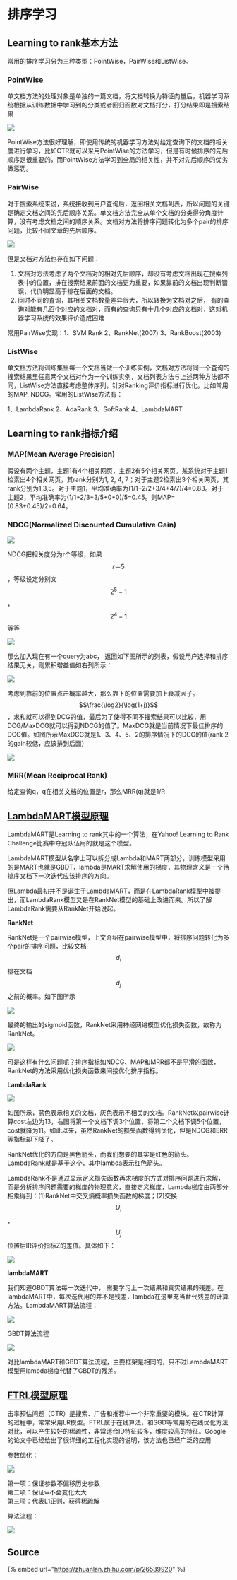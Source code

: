 # 排序学习

## Learning to rank基本方法

常用的排序学习分为三种类型：PointWise，PairWise和ListWise。

### PointWise

单文档方法的处理对象是单独的一篇文档，将文档转换为特征向量后，机器学习系统根据从训练数据中学习到的分类或者回归函数对文档打分，打分结果即是搜索结果

![](../../../.gitbook/assets/v2-652d04cb641e0427c0f467892d8bfdf8_hd.png)

PointWise方法很好理解，即使用传统的机器学习方法对给定查询下的文档的相关度进行学习，比如CTR就可以采用PointWise的方法学习，但是有时候排序的先后顺序是很重要的，而PointWise方法学习到全局的相关性，并不对先后顺序的优劣做惩罚。

### PairWise

对于搜索系统来说，系统接收到用户査询后，返回相关文档列表，所以问题的关键是确定文档之间的先后顺序关系。单文档方法完全从单个文档的分类得分角度计算，没有考虑文档之间的顺序关系。文档对方法将排序问题转化为多个pair的排序问题，比较不同文章的先后顺序。

![](../../../.gitbook/assets/v2-d79b7238515c50588d6367e6d2fb9a73_hd.png)

但是文档对方法也存在如下问题：

1. 文档对方法考虑了两个文档对的相对先后顺序，却没有考虑文档出现在搜索列表中的位置，排在搜索结果前面的文档更为重要，如果靠前的文档出现判断错误，代价明显高于排在后面的文档。
2. 同时不同的査询，其相关文档数量差异很大，所以转换为文档对之后， 有的查询对能有几百个对应的文档对，而有的查询只有十几个对应的文档对，这对机器学习系统的效果评价造成困难

常用PairWise实现：1、SVM Rank    2、RankNet\(2007\)    3、RankBoost\(2003\)

### ListWise

单文档方法将训练集里每一个文档当做一个训练实例，文档对方法将同一个査询的搜索结果里任意两个文档对作为一个训练实例，文档列表方法与上述两种方法都不同，ListWise方法直接考虑整体序列，针对Ranking评价指标进行优化。比如常用的MAP, NDCG。常用的ListWise方法有：

1、LambdaRank    2、AdaRank    3、SoftRank    4、LambdaMART

## Learning to rank指标介绍

### MAP\(Mean Average Precision\)

假设有两个主题，主题1有4个相关网页，主题2有5个相关网页。某系统对于主题1检索出4个相关网页，其rank分别为1, 2, 4, 7；对于主题2检索出3个相关网页，其rank分别为1,3,5。对于主题1，平均准确率为\(1/1+2/2+3/4+4/7\)/4=0.83。对于主题2，平均准确率为\(1/1+2/3+3/5+0+0\)/5=0.45。则MAP= \(0.83+0.45\)/2=0.64。

### NDCG\(Normalized Discounted Cumulative Gain\)

![](../../../.gitbook/assets/v2-c7eef32fa0179c40eb01b23c14d1d63a_hd.png)

NDCG把相关度分为r个等级，如果 $$r＝5$$ ，等级设定分别文 $$2^5-1$$ ， $$2^4-1$$ 等等

![](../../../.gitbook/assets/v2-822394f1660f3675327920be06d2040b_hd.png)

那么加入现在有一个query为abc， 返回如下图所示的列表，假设用户选择和排序结果无关，则累积增益值如右列所示：

![](../../../.gitbook/assets/v2-77b24a692c9667d6e3bee389a3e82a33_hd.png)

 考虑到靠前的位置点击概率越大，那么靠下的位置需要加上衰减因子。 $$\frac{\log2}{\log(1+j)}$$  ，求和就可以得到DCG的值，最后为了使得不同不搜索结果可以比较，用DCG/MaxDCG就可以得到NDCG的值了。MaxDCG就是当前情况下最佳排序的DCG值。如图所示MaxDCG就是1、3、4、5、2的排序情况下的DCG的值\(rank 2的gain较低，应该排到后面）

![](../../../.gitbook/assets/v2-b63a6329a3a5356d95eccc1512731023_hd.png)

### MRR\(Mean Reciprocal Rank\)

给定查询q，q在相关文档的位置是r，那么MRR\(q\)就是1/R

## [LambdaMART模型原理](https://www.researchgate.net/publication/228936665_From_ranknet_to_lambdarank_to_lambdamart_An_overview)

LambdaMART是Learning to rank其中的一个算法，在Yahoo! Learning to Rank Challenge比赛中夺冠队伍用的就是这个模型。

LambdaMART模型从名字上可以拆分成Lambda和MART两部分，训练模型采用的是MART也就是GBDT，lambda是MART求解使用的梯度，其物理含义是一个待排序文档下一次迭代应该排序的方向。

但Lambda最初并不是诞生于LambdaMART，而是在LambdaRank模型中被提出，而LambdaRank模型又是在RankNet模型的基础上改进而来。所以了解LambdaRank需要从RankNet开始说起。

**RankNet**

RankNet是一个pairwise模型，上文介绍在pairwise模型中，将排序问题转化为多个pair的排序问题，比较文档 $$d_i$$ 排在文档 $$d_j$$ 之前的概率。如下图所示

![](https://pic1.zhimg.com/80/v2-07a10e2682c56381c807c9d26c6629a8_hd.png)

最终的输出的sigmoid函数，RankNet采用神经网络模型优化损失函数，故称为RankNet。

![](https://pic2.zhimg.com/80/v2-930968a8f170bca191287bfcc86b2b6d_hd.png)

可是这样有什么问题呢？排序指标如NDCG、MAP和MRR都不是平滑的函数，RankNet的方法采用优化损失函数来间接优化排序指标。

**LambdaRank**

![](https://pic3.zhimg.com/80/v2-ce370f56bc2152acd550ff8a0b8a50a6_hd.png)

如图所示，蓝色表示相关的文档，灰色表示不相关的文档。RankNet以pairwise计算cost左边为13，右图将第一个文档下调3个位置，将第二个文档下调5个位置，cost就降为11。如此以来，虽然RankNet的损失函数得到优化，但是NDCG和ERR等指标却下降了。

RankNet优化的方向是黑色箭头，而我们想要的其实是红色的箭头。LambdaRank就是基于这个，其中lambda表示红色箭头。

LambdaRank不是通过显示定义损失函数再求梯度的方式对排序问题进行求解，而是分析排序问题需要的梯度的物理意义，直接定义梯度，Lambda梯度由两部分相乘得到：\(1\)RankNet中交叉熵概率损失函数的梯度；\(2\)交换 $$U_i$$ ， $$U_j$$ 位置后IR评价指标Z的差值。具体如下：

![](https://pic1.zhimg.com/80/v2-ddd13eb697d78baf495e249d19bdb928_hd.png)

**lambdaMART**

我们知道GBDT算法每一次迭代中， 需要学习上一次结果和真实结果的残差。在lambdaMART中，每次迭代用的并不是残差，lambda在这里充当替代残差的计算方法。LambdaMART算法流程：

![](https://pic3.zhimg.com/80/v2-e1cdd7fbaff7158688f69d2c82b9b872_hd.png)

GBDT算法流程

![](https://pic3.zhimg.com/80/v2-b17778aba4d8b454b1986f60134f7b62_hd.png)

对比lambdaMART和GBDT算法流程，主要框架是相同的，只不过LambdaMART模型用lambda梯度代替了GBDT的残差。

## [FTRL模型原理](https://www.researchgate.net/publication/262412214_Ad_click_prediction_a_view_from_the_trenches)

击率预估问题（CTR）是搜索、广告和推荐中一个非常重要的模块。在CTR计算的过程中，常常采用LR模型。FTRL属于在线算法，和SGD等常用的在线优化方法对比，可以产生较好的稀疏性，非常适合ID特征较多，维度较高的特征。Google的论文中已经给出了很详细的工程化实现的说明，该方法也已经广泛的应用

参数优化：

![](https://pic1.zhimg.com/80/v2-0f57ee1ddeb71e14e0ac4c384eb9a108_hd.png)

第一项：保证参数不偏移历史参数  
第二项：保证w不会变化太大  
第三项：代表L1正则，获得稀疏解

算法流程：

![](https://pic2.zhimg.com/80/v2-faf2d4a4b9b3e0c6a6c287b7572aaba5_hd.png)

## Source

{% embed url="https://zhuanlan.zhihu.com/p/26539920" %}



